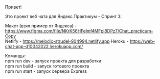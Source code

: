 Привет! 

Это проект веб чата для Яндекс.Практикум - Спринт 3.  

Макет (взял пример от Яндекса) - https://www.figma.com/file/NKrK56HFelmf4MFpi8DPz7/Chat_practicum-Copy  
Netlify - https://melodic-strudel-904994.netlify.app
Heroku - https://web-chat-app-d10042022.herokuapp.com/

Команды:  
    npm run dev - запуск проекта для разработки   
    npm run build - запуск готового проекта  
    npm run start - запуск сервера Express